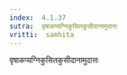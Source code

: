 ```yaml
---
index:  4.1.37
sutra:  वृषाकप्यग्निकुसितकुसीदानामुदात्तः
vritti:  samhita 
---
```


वृषाकप्यग्निकुसितकुसीदानामुदात्तः

